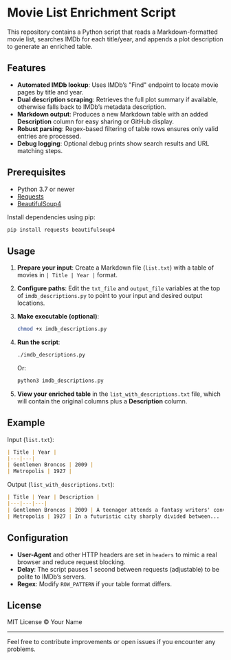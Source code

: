 # Movie List Enrichment Script

This repository contains a Python script that reads a Markdown-formatted movie list, searches IMDb for each title/year, and appends a plot description to generate an enriched table.

## Features

* **Automated IMDb lookup**: Uses IMDb’s "Find" endpoint to locate movie pages by title and year.
* **Dual description scraping**: Retrieves the full plot summary if available, otherwise falls back to IMDb’s metadata description.
* **Markdown output**: Produces a new Markdown table with an added **Description** column for easy sharing or GitHub display.
* **Robust parsing**: Regex-based filtering of table rows ensures only valid entries are processed.
* **Debug logging**: Optional debug prints show search results and URL matching steps.

## Prerequisites

* Python 3.7 or newer
* [Requests](https://pypi.org/project/requests/)
* [BeautifulSoup4](https://pypi.org/project/beautifulsoup4/)

Install dependencies using pip:

```bash
pip install requests beautifulsoup4
```

## Usage

1. **Prepare your input**: Create a Markdown file (`list.txt`) with a table of movies in `| Title | Year |` format.

2. **Configure paths**: Edit the `txt_file` and `output_file` variables at the top of `imdb_descriptions.py` to point to your input and desired output locations.

3. **Make executable (optional)**:

   ```bash
   chmod +x imdb_descriptions.py
   ```

4. **Run the script**:

   ```bash
   ./imdb_descriptions.py
   ```

   Or:

   ```bash
   python3 imdb_descriptions.py
   ```

5. **View your enriched table** in the `list_with_descriptions.txt` file, which will contain the original columns plus a **Description** column.

## Example

Input (`list.txt`):

```markdown
| Title | Year |
|---|---|
| Gentlemen Broncos | 2009 |
| Metropolis | 1927 |
```

Output (`list_with_descriptions.txt`):

```markdown
| Title | Year | Description |
|---|---|---|
| Gentlemen Broncos | 2009 | A teenager attends a fantasy writers' convention... |
| Metropolis | 1927 | In a futuristic city sharply divided between... |
```

## Configuration

* **User-Agent** and other HTTP headers are set in `headers` to mimic a real browser and reduce request blocking.
* **Delay**: The script pauses 1 second between requests (adjustable) to be polite to IMDb’s servers.
* **Regex**: Modify `ROW_PATTERN` if your table format differs.

## License

MIT License © Your Name

---

Feel free to contribute improvements or open issues if you encounter any problems.
